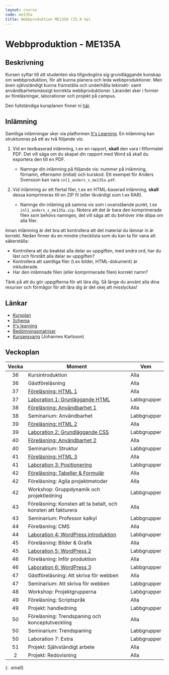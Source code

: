 ```yaml
---
layout: course
code: me135a
title: Webbproduktion ME135A (15.0 hp)
---
```


# Webbproduktion - ME135A

## Beskrivning

Kursen syftar till att studenten ska tillgodogöra sig grundläggande kunskap om webbproduktion, för att kunna planera och leda webbproduktioner. Men även självständigt kunna framställa och underhålla tekinskt- samt användbarhetsmässigt korrekta webbproduktioner. Lärandet sker i former av föreläsningar, laborationer och projekt på campus.

Den fullständiga kursplanen finner ni [här][kursplan].

## Inlämning

Samtliga inlämningar sker via platformen [It's Learning][itslearning]. En inlämning kan struktureras på ett av två följande vis:

1. Vid en textbaserad inlämning, t.ex en rapport, __skall__ den vara i filformatet PDF. Det vill säga om du skapat din rapport med Word så skall du exportera den till en PDF.
    * Namnge din inlämning på följande vis: nummer på inlämning, förnamn, efternamn (initial) och kurskod. Ett exempel för Anders Svensson kan vara `inl1_anders_s_me135a.pdf`. 

2. Vid inlämning av ett flertal filer, t.ex en HTML-baserad inlämning, __skall__ dessa komprimeras till en ZIP fil (eller likvärdigt som t.ex RAR).
    * Namnge din inläming på samma vis som i ovanstående punkt, t.ex `inl1_anders_s_me135a.zip`. Notera att det är bara den komprimerade filen som behövs namnges, det vill säga att du behöver inte döpa om alla filer.

Innan inlämning är det bra att kontrollera att det material du lämnar in är korrekt. Nedan finner du en mindre checklista som du kan ta för vana att säkerställa:

* Kontrollera att du beaktat alla delar av uppgiften, med andra ord, har du läst och förstått alla delar av uppgiften?
* Kontrollera att samtliga filer (t.ex bilder, HTML-dokument) är inkluderade.
* Har den inlämnade filen (eller komprimerade filen) korrekt namn?

Tänk på att du gör uppgifterna för att lära dig. Så länge du använt alla dina resurser och förmågor för att lära dig är det okej att misslyckas!

## Länkar

* [Kursplan][kursplan]
* [Schema][schema]
* [It's learning][itslearning]
* [Bedömningsmatriser][matrix]
* [Kursansvarig](/contact) (Johannes Karlsson)

## Veckoplan

| Vecka     | Moment                                                                     | Vem         |
| :-------: | --------                                                                   | -----       |
| 36        | Kursintroduktion                                                           | Alla        |
| 36        | Gästföreläsning                                                            | Alla        |
| 37        | [Föreläsning: HTML 1](/courses/me135a/lectures/F01.html)                   | Alla        |
| 37        | [Laboration 1: Grunläggande HTML](/courses/me135a/exercises/L01.html)      | Labbgrupper |
| 38        | [Föreläsning: Användbarhet 1](/courses/me135a/lectures/F02.html)           | Alla        |
| 38        | Seminarium: Användbarhet                                                   | Labbgrupper |
| 39        | [Föreläsning: HTML 2](/courses/me135a/lectures/F03.html)                   | Alla        |
| 39        | [Laboration 2: Grundläggande CSS](/courses/me135a/exercises/L02.html)      | Labbgrupper |
| 40        | [Föreläsning: Användbarhet 2](/courses/me135a/lectures/F04.html)           | Alla        |
| 40        | Seminarium: Struktur                                                       | Labbgrupper |
| 41        | [Föreläsning: HTML 3](/courses/me135a/lectures/F05.html)                   | Alla        |
| 41        | [Laboration 3: Positionering](/courses/me135a/exercises/L03.html)          | Labbgrupper |
| 42        | [Föreläsning: Tabeller & Formulär](/courses/me135a/lectures/F06.html)      | Alla        |
| 42        | Föreläsning: Agila projektmetoder                                          | Alla        |
| 42        | Workshop: Gruppdynamik och projektledning                                  | Labbgrupper |
| 43        | Föreläsning: Konsten att ta betalt, och konsten att fakturera              | Alla        |
| 43        | Seminarium: Professor kalkyl                                               | Labbgrupper |
| 44        | Föreläsning: CMS                                                           | Alla        |
| 44        | [Laboration 4: WordPress introduktion](/courses/me135a/exercises/L04.html) | Labbgrupper |
| 45        | Föreläsning: Bilder & Grafik                                               | Alla        |
| 45        | [Laboration 5: WordPress 2](/courses/me135a/exercises/L05.html)            | Labbgrupper |
| 46        | Föreläsning: Inför produktion                                              | Alla        |
| 46        | [Laboration 6: WordPress 3](/courses/me135a/exercises/L06.html)            | Labbgrupper |
| 47        | Gästföreläsning: Att skriva för webben                                     | Alla        |
| 47        | Seminarium: Att skriva för webben                                          | Labbgrupper |
| 48        | Workshop: Projektgrupperna                                                 | Labbgrupper |
| 49        | Föreläsning: Scriptspråk                                                   | Alla        |
| 49        | Projekt: handledning                                                       | Labbgrupper |
| 50        | Föreläsning: Trendspaning och konceptutveckling                            | Alla        |
| 50        | Seminarium: Trendspaning                                                   | Labbgrupper |
| 50        | Laboration 7: Extra                                                        | Labbgrupper |
| 51        | Projekt: Självständigt arbete                                              | Alla        |
| 2         | Projekt: Redovisning                                                       | Alla        |
{: .small}

[kursplan]: /courses/me135a/syllabus.html "Gå till kursplanen"
[schema]: http://schema.mah.se/setup/jsp/Schema.jsp?startDatum=idag&intervallTyp=m&intervallAntal=6&sokMedAND=false&sprak=SV&resurser=k.ME135A-20142-TS401-%2C "Gå till schemat"
[itslearning]: https://mah.itslearning.com/elogin/ "Gå till It's learning"
[matrix]: /courses/me135a/matrix.html "Gå till bedömningsmatriser"
